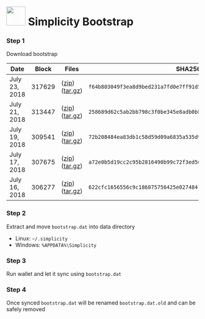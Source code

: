 # <img src="https://i.imgur.com/EVMMO6N.jpg" width="50"> Simplicity Bootstrap

### Step 1
Download bootstrap

| Date  | Block | Files | SHA256 |
| --- | --- | --- | --- |
| July 23, 2018 | 317629 | ([zip](https://transfer.sh/8qHiS/bootstrap.zip)) ([tar.gz](https://transfer.sh/y8AMd/bootstrap.tar.gz)) | `f64b803049f3ea8d9bed231a7fd0e7ff91d518760381e394c0ec372ba3eb7c14` |
| July 21, 2018 | 313447 | ([zip](https://transfer.sh/V9hXe/bootstrap.zip)) ([tar.gz](https://transfer.sh/k2Ibd/bootstrap.tar.gz)) | `258689d62c5ab2bb798c3f0be345e8adb0bb8c608e331d89f3a344212ce1e91b` |
| July 19, 2018 | 309541 | ([zip](https://transfer.sh/sCpSK/bootstrap.zip)) ([tar.gz](https://transfer.sh/11WWTn/bootstrap.tar.gz)) | `72b208484ea83db1c58d59d09a6835a535d9fc85f6b2815204ce9c4bfc45e3b5` |
| July 17, 2018 | 307675 | ([zip](https://transfer.sh/ZNSCN/bootstrap.zip)) ([tar.gz](https://transfer.sh/IvZQt/bootstrap.tar.gz)) | `a72e0b5d19cc2c95b2816490b99c72f3ed56375935b66e9b10d77dfc3be7e5d9` |
| July 16, 2018 | 306277 | ([zip](https://transfer.sh/kbzcp/bootstrap.zip)) ([tar.gz](https://transfer.sh/QSBNo/bootstrap.tar.gz)) | `622cfc1656556c9c186075756425e027484152bacf53bd39375c75c01d3b1416` |

### Step 2
Extract and move `bootstrap.dat` into data directory

* Linux: `~/.simplicity`
* Windows: `%APPDATA%\Simplicity`

### Step 3
Run wallet and let it sync using `bootstrap.dat`

### Step 4
Once synced `bootstrap.dat` will be renamed `bootstrap.dat.old` and can be safely removed

